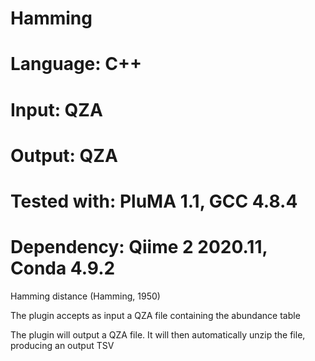 # Hamming
# Language: C++
# Input: QZA
# Output: QZA
# Tested with: PluMA 1.1, GCC 4.8.4
# Dependency: Qiime 2 2020.11, Conda 4.9.2

Hamming distance (Hamming, 1950) 

The plugin accepts as input a QZA file containing the abundance table

The plugin will output a QZA file.  It will then automatically unzip the file, producing an output TSV
